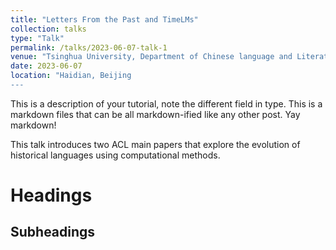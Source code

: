 ```yaml
---
title: "Letters From the Past and TimeLMs"
collection: talks
type: "Talk"
permalink: /talks/2023-06-07-talk-1
venue: "Tsinghua University, Department of Chinese language and Literature"
date: 2023-06-07 
location: "Haidian, Beijing
---
```


This is a description of your tutorial, note the different field in type. This is a markdown files that can be all markdown-ified like any other post. Yay markdown!

This talk introduces two ACL main papers that explore the evolution of historical languages using computational methods.

Headings
======

Subheadings
------

